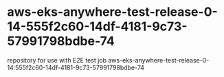 # aws-eks-anywhere-test-release-0-14-555f2c60-14df-4181-9c73-57991798bdbe-74
repository for use with E2E test job aws-eks-anywhere-test-release-0-14:555f2c60-14df-4181-9c73-57991798bdbe-74
